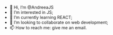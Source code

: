 - 👋 Hi, I’m @AndreeaJS
- 👀 I’m interested in JS;
- 🌱 I’m currently learning REACT;
- 💞️ I’m looking to collaborate on web development;
- 📫 How to reach me: give me an email.

<!---
AndreeaJS/AndreeaJS is a ✨ special ✨ repository because its `README.md` (this file) appears on your GitHub profile.
You can click the Preview link to take a look at your changes.
--->
